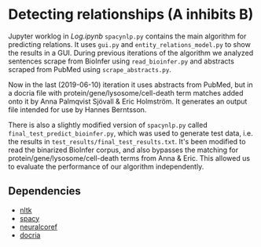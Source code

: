 # Detecting relationships (A inhibits B)

Jupyter worklog in _Log.ipynb_
`spacynlp.py` contains the main algorithm for predicting relations. It uses `gui.py` and `entity_relations_model.py` to show the results in a GUI. 
During previous iterations of the algorithm we analyzed sentences scrape from BioInfer using `read_bioinfer.py` and abstracts scraped from PubMed using `scrape_abstracts.py`.

Now in the last (2019-06-10) iteration it uses abstracts from PubMed, but in a docria file with protein/gene/lysosome/cell-death term matches added onto it by Anna Palmqvist Sjövall & Eric Holmström. It generates an output file intended for use by Hannes Berntsson.

There is also a slightly modified version of `spacynlp.py` called `final_test_predict_bioinfer.py`, which was used to generate test data, i.e. the results in `test_results/final_test_results.txt`.
It's been modified to read the binarized BioInfer corpus, and also bypasses the matching for protein/gene/lysosome/cell-death terms from Anna & Eric. This allowed us to evaluate the performance of our algorithm independently.

## Dependencies

- [nltk](https://www.ntlk.org)
- [spacy](https://spacy.io)
- [neuralcoref](https://github.com/huggingface/neuralcoref)
- [docria](https://pypi.org/project/docria)
